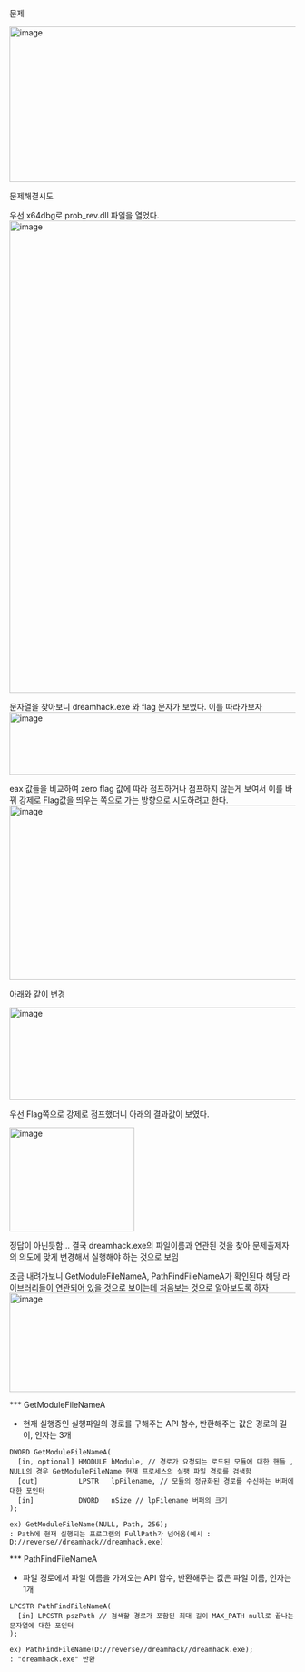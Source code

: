 문제

<img width="831" height="273" alt="image" src="https://github.com/user-attachments/assets/afb04401-d22e-4f9c-8966-b6fd38dc8516" />




문제해결시도

우선 x64dbg로 prob_rev.dll 파일을 열었다.
<img width="1576" height="830" alt="image" src="https://github.com/user-attachments/assets/c4aa1bdf-d2ee-410a-b5f3-e7d01c2a6a56" />

문자열을 찾아보니 dreamhack.exe 와 flag 문자가 보였다. 이를 따라가보자
<img width="1512" height="110" alt="image" src="https://github.com/user-attachments/assets/9b8baad1-744e-4e93-bd7a-ef71c84f79d9" />

eax 값들을 비교하여 zero flag 값에 따라 점프하거나 점프하지 않는게 보여서 이를 바꿔 강제로 Flag값을 띄우는 쪽으로 가는 방향으로 시도하려고 한다.
<img width="1421" height="307" alt="image" src="https://github.com/user-attachments/assets/9ac33b5e-52be-443b-a059-b7eeac8e4e06" />

아래와 같이 변경

<img width="1369" height="163" alt="image" src="https://github.com/user-attachments/assets/6baa5c58-919c-4ac8-8a5e-3181bb5b7c7e" />

우선 Flag쪽으로 강제로 점프했더니 아래의 결과값이 보였다.

<img width="220" height="183" alt="image" src="https://github.com/user-attachments/assets/e93a61ca-08b9-4178-8428-0e5f36dc0052" />

정답이 아닌듯함... 결국 dreamhack.exe의 파일이름과 연관된 것을 찾아 문제출제자의 의도에 맞게 변경해서 실행해야 하는 것으로 보임

조금 내려가보니 GetModuleFileNameA, PathFindFileNameA가 확인된다 해당 라이브러리들이 연관되어 있을 것으로 보이는데 처음보는 것으로 알아보도록 하자
<img width="1408" height="174" alt="image" src="https://github.com/user-attachments/assets/428efee7-16bc-42a9-a713-4bb2ae0b2c8e" />

*** GetModuleFileNameA

- 현재 실행중인 실행파일의 경로를 구해주는 API 함수, 반환해주는 값은 경로의 길이, 인자는 3개

```code
DWORD GetModuleFileNameA(
  [in, optional] HMODULE hModule, // 경로가 요청되는 로드된 모듈에 대한 핸들 , NULL의 경우 GetModuleFileName 현재 프로세스의 실팽 파일 경로를 검색함
  [out]          LPSTR   lpFilename, // 모듈의 정규화된 경로를 수신하는 버퍼에 대한 포인터
  [in]           DWORD   nSize // lpFilename 버퍼의 크기
);

```
```
ex) GetModuleFileName(NULL, Path, 256);
: Path에 현재 실행되는 프로그램의 FullPath가 넘어옴(예시 : D://reverse//dreamhack//dreamhack.exe)

```

*** PathFindFileNameA
- 파일 경로에서 파일 이름을 가져오는 API 함수, 반환해주는 값은 파일 이름, 인자는 1개

```code
LPCSTR PathFindFileNameA(
  [in] LPCSTR pszPath // 검색할 경로가 포함된 최대 길이 MAX_PATH null로 끝나는 문자열에 대한 포인터
);
```
```
ex) PathFindFileName(D://reverse//dreamhack//dreamhack.exe);
: "dreamhack.exe" 반환
```


